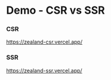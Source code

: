 # Demo - CSR vs SSR

### CSR
<https://zealand-csr.vercel.app/>

### SSR
<https://zealand-ssr.vercel.app/>